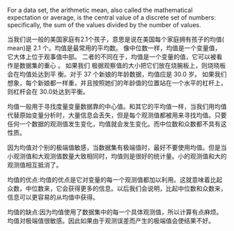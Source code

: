 For a data set, the arithmetic mean, also called the mathematical expectation or average, is the central value of a discrete set of numbers: specifically, the sum of the values divided by the number of values. 

当我们说一般的美国家庭有2.1个孩子，意思是说在美国每个家庭拥有孩子的均值( mean)是 2.1 个。均值是最常用的平均数。 像中位数一样，均值是一个变量值，它大体上位于观事值中部。 二者的不同在于，均值是一个变量的值，它可以被看作是数据集的重心 。 如果我们 极据观察值的大小把它们放在烧腕板上，则烧晓板会在均值处达到平 衡。对于 37 个新娘的年龄数据，均值应是 30.0 岁。 如果我们想象，每个新娘都一样重，并且按照她们的年龄值的位置站在一个水平的杠杆上，则杠杆会在 30.0处达到平衡。

均值一般用于寻找度量变量数据靠的中心值。和其它的平均值一样，当我们用均值代替原始变量分析时，大量信息会丢失，但是每个观测值都被用来寻找均值。只要任何一个数据的观测值发生变化，均值就会发生变化。而中位数和众数都不具有这性质。

因为均值对个别的极端值敏感，当数据集有极端值时，最好不要使用均值。但是当小观测值和大观测值数量大致相同时，均值则是很好的统计量。小的观测值和大的观测值相互抵消了。

均值的优点:均值的优点是它对变量的每一个观测值都加以利用。这就意味着比起众数，中位数来，它会获得更多的信息。以后我们会说明，比起中位数和众数来，信息可以更容易的从均值中获得。

均值的缺点:因为均值使用了数据集中的每一个具体观测值，所以计算有点麻烦。均值对极端值很敏感。因此如果由于观测误差而产生的极端值会使结果不好。

